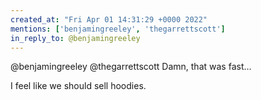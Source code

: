 ```yaml
---
created_at: "Fri Apr 01 14:31:29 +0000 2022"
mentions: ['benjamingreeley', 'thegarrettscott']
in_reply_to: @benjamingreeley
---
```


@benjamingreeley @thegarrettscott Damn, that was fast...

I feel like we should sell hoodies.